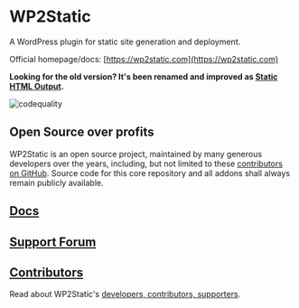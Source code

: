 # WP2Static

A WordPress plugin for static site generation and deployment.

Official homepage/docs: [https://wp2static.com](https://wp2static.com)

__Looking for the old version? It's been renamed and improved as [Static HTML Output](https://github.com/WP2Static/static-html-output-plugin).__

![codequality](https://github.com/wp2static/wp2static/workflows/codequality/badge.svg)

## Open Source over profits

WP2Static is an open source project, maintained by many generous developers over the years, including, but not limited to these [contributors on GitHub](https://github.com/WP2Static/wp2static/graphs/contributors). Source code for this core repository and all addons shall always remain publicly available.

## [Docs](https://wp2static.com)

## [Support Forum](https://staticword.press/c/wordpress-static-site-generators/wp2static/)

## [Contributors](https://wp2static.com/contributors)

Read about WP2Static's [developers, contributors, supporters](https://wp2static.com/contributors).

